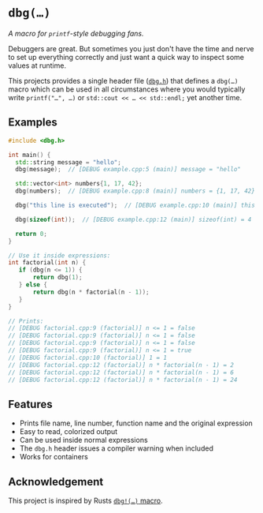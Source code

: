 # `dbg(…)`

*A macro for `printf`-style debugging fans.*

Debuggers are great. But sometimes you just don't have the time and nerve to set
up everything correctly and just want a quick way to inspect some values at runtime.

This projects provides a single header file ([`dbg.h`](dbg.h)) that defines a `dbg(…)`
macro which can be used in all circumstances where you would typically write
`printf("…", …)` or `std::cout << … << std::endl;` yet another time.

## Examples

``` c++
#include <dbg.h>

int main() {
  std::string message = "hello";
  dbg(message);  // [DEBUG example.cpp:5 (main)] message = "hello"

  std::vector<int> numbers{1, 17, 42};
  dbg(numbers);  // [DEBUG example.cpp:8 (main)] numbers = {1, 17, 42} (size=3)

  dbg("this line is executed");  // [DEBUG example.cpp:10 (main)] this line is executed

  dbg(sizeof(int));  // [DEBUG example.cpp:12 (main)] sizeof(int) = 4

  return 0;
}
```

```c++
// Use it inside expressions:
int factorial(int n) {
   if (dbg(n <= 1)) {
       return dbg(1);
   } else {
       return dbg(n * factorial(n - 1));
   }
}

// Prints:
// [DEBUG factorial.cpp:9 (factorial)] n <= 1 = false
// [DEBUG factorial.cpp:9 (factorial)] n <= 1 = false
// [DEBUG factorial.cpp:9 (factorial)] n <= 1 = false
// [DEBUG factorial.cpp:9 (factorial)] n <= 1 = true
// [DEBUG factorial.cpp:10 (factorial)] 1 = 1
// [DEBUG factorial.cpp:12 (factorial)] n * factorial(n - 1) = 2
// [DEBUG factorial.cpp:12 (factorial)] n * factorial(n - 1) = 6
// [DEBUG factorial.cpp:12 (factorial)] n * factorial(n - 1) = 24
```

## Features

 * Prints file name, line number, function name and the original expression
 * Easy to read, colorized output
 * Can be used inside normal expressions
 * The `dbg.h` header issues a compiler warning when included
 * Works for containers

## Acknowledgement

This project is inspired by Rusts [`dbg!(…)` macro](https://doc.rust-lang.org/std/macro.dbg.html).
